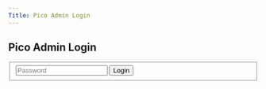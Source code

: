 ```yaml
---
Title: Pico Admin Login
---
```


## Pico Admin Login

<form action="" method="post">
    <fieldset>
        <input type="password" name="password" placeholder="Password" />
        <input type="submit" value="Login" />
    </fieldset>
</form>
